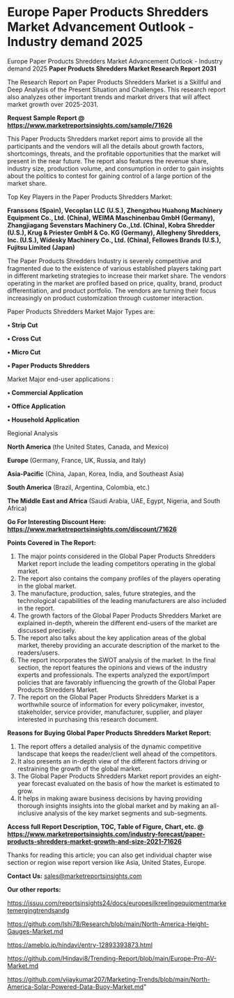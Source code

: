 # Europe Paper Products Shredders Market Advancement Outlook - Industry demand 2025
Europe Paper Products Shredders Market Advancement Outlook - Industry demand 2025
<strong>Paper Products Shredders Market Research Report 2031</strong>

The Research Report on Paper Products Shredders Market is a Skillful and Deep Analysis of the Present Situation and Challenges. This research report also analyzes other important trends and market drivers that will affect market growth over 2025-2031.

<strong>Request Sample Report @ <a href=https://www.marketreportsinsights.com/sample/71626>https://www.marketreportsinsights.com/sample/71626</a></strong>

This Paper Products Shredders market report aims to provide all the participants and the vendors will all the details about growth factors, shortcomings, threats, and the profitable opportunities that the market will present in the near future. The report also features the revenue share, industry size, production volume, and consumption in order to gain insights about the politics to contest for gaining control of a large portion of the market share.

Top Key Players in the Paper Products Shredders Market:

<strong>Franssons (Spain), Vecoplan LLC (U.S.), Zhengzhou Huahong Machinery Equipment Co., Ltd. (China), WEIMA Maschinenbau GmbH (Germany), Zhangjiagang Sevenstars Machinery Co.,Ltd. (China), Kobra Shredder (U.S.), Krug & Priester GmbH & Co. KG (Germany), Allegheny Shredders, Inc. (U.S.), Widesky Machinery Co., Ltd. (China), Fellowes Brands (U.S.), Fujitsu Limited (Japan)</strong>

The Paper Products Shredders Industry is severely competitive and fragmented due to the existence of various established players taking part in different marketing strategies to increase their market share. The vendors operating in the market are profiled based on price, quality, brand, product differentiation, and product portfolio. The vendors are turning their focus increasingly on product customization through customer interaction.

Paper Products Shredders Market Major Types are:

<strong>• Strip Cut

• Cross Cut

• Micro Cut

• Paper Products Shredders</strong>

Market Major end-user applications :

<strong>• Commercial Application

• Office Application

• Household Application</strong>

Regional Analysis

</u><strong><b>North America</b></strong> (the United States, Canada, and Mexico)

<strong><b>Europe </b></strong>(Germany, France, UK, Russia, and Italy)

<strong><b>Asia-Pacific</b></strong> (China, Japan, Korea, India, and Southeast Asia)

<strong><b>South America</b></strong> (Brazil, Argentina, Colombia, etc.)

<strong><b>The Middle East and Africa</b></strong> (Saudi Arabia, UAE, Egypt, Nigeria, and South Africa)

<strong>Go For Interesting Discount Here: <a href=https://www.marketreportsinsights.com/discount/71626>https://www.marketreportsinsights.com/discount/71626</a></strong>

<strong>Points Covered in The Report:</strong>
<ol>
  <li>The major points considered in the Global Paper Products Shredders Market report include the leading competitors operating in the global market.</li>
  <li>The report also contains the company profiles of the players operating in the global market.</li>
  <li>The manufacture, production, sales, future strategies, and the technological capabilities of the leading manufacturers are also included in the report.</li>
  <li>The growth factors of the Global Paper Products Shredders Market are explained in-depth, wherein the different end-users of the market are discussed precisely.</li>
  <li>The report also talks about the key application areas of the global market, thereby providing an accurate description of the market to the readers/users.</li>
  <li>The report incorporates the SWOT analysis of the market. In the final section, the report features the opinions and views of the industry experts and professionals. The experts analyzed the export/import policies that are favorably influencing the growth of the Global Paper Products Shredders Market.</li>
  <li>The report on the Global Paper Products Shredders Market is a worthwhile source of information for every policymaker, investor, stakeholder, service provider, manufacturer, supplier, and player interested in purchasing this research document.</li>
</ol>
<strong>Reasons for Buying Global Paper Products Shredders Market Report:</strong>

<ol>
  <li>The report offers a detailed analysis of the dynamic competitive landscape that keeps the reader/client well ahead of the competitors.</li>
  <li>It also presents an in-depth view of the different factors driving or restraining the growth of the global market.</li>
  <li>The Global Paper Products Shredders Market report provides an eight-year forecast evaluated on the basis of how the market is estimated to grow.</li>
  <li>It helps in making aware business decisions by having providing thorough insights insights into the global market and by making an all-inclusive analysis of the key market segments and sub-segments.</li>
</ol>
<strong>Access full Report Description, TOC, Table of Figure, Chart, etc. @ <a href=https://www.marketreportsinsights.com/industry-forecast/paper-products-shredders-market-growth-and-size-2021-71626>https://www.marketreportsinsights.com/industry-forecast/paper-products-shredders-market-growth-and-size-2021-71626</a></strong>


Thanks for reading this article; you can also get individual chapter wise section or region wise report version like Asia, United States, Europe.

<strong>Contact Us:</strong>
sales@marketreportsinsights.com

<strong>Our other reports:</strong>

<a href=https://issuu.com/reportsinsights24/docs/europesilkreelingequipmentmarketemergingtrendsandg>https://issuu.com/reportsinsights24/docs/europesilkreelingequipmentmarketemergingtrendsandg</a>

<a href=https://github.com/Ishi78/Research/blob/main/North-America-Height-Gauges-Market.md>https://github.com/Ishi78/Research/blob/main/North-America-Height-Gauges-Market.md</a>

<a href=https://ameblo.jp/hindavi/entry-12893393873.html>https://ameblo.jp/hindavi/entry-12893393873.html</a>

<a href=https://github.com/Hindavi8/Trending-Report/blob/main/Europe-Pro-AV-Market.md>https://github.com/Hindavi8/Trending-Report/blob/main/Europe-Pro-AV-Market.md</a>

<a href=https://github.com/vijaykumar207/Marketing-Trends/blob/main/North-America-Solar-Powered-Data-Buoy-Market.md>https://github.com/vijaykumar207/Marketing-Trends/blob/main/North-America-Solar-Powered-Data-Buoy-Market.md</a>"
